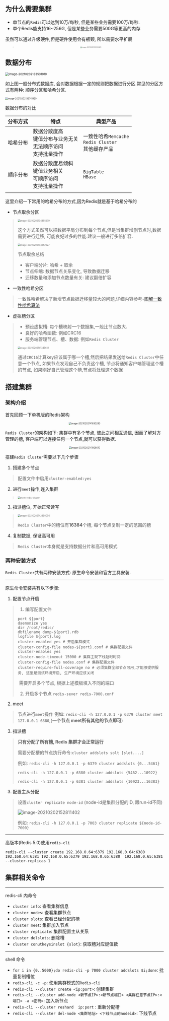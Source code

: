 ## 为什么需要集群

* 单节点的`Redis`可以达到10万/每秒, 但是某些业务需要100万/每秒.
* 单个Redis能支持16~256G, 但是某些业务需要500G等更高的内存

虽然可以通过升级硬件,但是硬件使用会有瓶颈, 所以需要水平扩展

> <center><img src="https://ning-wang.oss-cn-beijing.aliyuncs.com/blog-imags/image-20210202133334961.png" alt="image-20210202133334961" style="zoom: 33%;" /></center>

## 数据分布

<img src="https://ning-wang.oss-cn-beijing.aliyuncs.com/blog-imags/image-20210202133531919.png" alt="image-20210202133531919" style="zoom:67%;" />

如上图一般分布式数据库, 会对数据根据一定的规则把数据进行分区.常见的分区方式有两种: 顺序分区和哈希分区.

<img src="https://ning-wang.oss-cn-beijing.aliyuncs.com/blog-imags/image-20210202133741950.png" alt="image-20210202133741950" style="zoom:50%;" />

数据分布的对比

| 分布方式 | 特点                                                         | 典型产品                                                |
| -------- | ------------------------------------------------------------ | ------------------------------------------------------- |
| 哈希分布 | 数据分散度高<br>键值分布与业务无关<br>无法顺序访问<br>支持批量操作 | 一致性哈希`Memcache`<br>`Redis Cluster`<br>其他缓存产品 |
| 顺序分布 | 数据分散度易倾斜<br>键值业务相关<br>可顺序访问<br>支持批量操作 | `BigTable`<br>`HBase`                                   |
|          |                                                              |                                                         |

这里介绍一下常用的哈希分布的方式,因为Redis就是基于哈希分布的

* 节点取余分区

> <img src="https://ning-wang.oss-cn-beijing.aliyuncs.com/blog-imags/image-20210202134455579.png" alt="image-20210202134455579" style="zoom:50%;" />
>
> 这个方式虽然可以把数据平局分布到每个节点,但是当集群增删节点时,数据需要进行迁移, 可能良妃过多的性能.建议一般进行多倍扩容.
>
> <img src="https://ning-wang.oss-cn-beijing.aliyuncs.com/blog-imags/image-20210202134652527.png" alt="image-20210202134652527" style="zoom:50%;" />
>
> 节点取余总结
>
> * 客户端分片: 哈希 + 取余
> * 节点伸缩: 数据节点关系变化, 导致数据迁移
> * 迁移数量和添加节点数量有关: 建议翻倍扩容

* 一致性哈希分区

> 一致性哈希解决了新增节点数据迁移量较大的问题,详细内容参考-[图解一致性哈希算法](https://segmentfault.com/a/1190000021199728)

* 虚拟槽分区

> * 预设虚拟槽: 每个槽映射一个数据集,一般比节点数大.
> * 良好的哈希函数: 例如CRC16
> * 服务端管理节点、槽、数据: 例如`Redis Cluster`
>
> <img src="https://ning-wang.oss-cn-beijing.aliyuncs.com/blog-imags/image-20210202141349612.png" alt="image-20210202141349612" style="zoom: 50%;" />
>
> 通过`CRC16`计算key应该属于哪一个槽,然后把结果发送给`Redis Cluster`中任意一个节点, 如果节点发现自己不负责这个槽, 节点将通知客户端管理这个槽的节点, 如果刚好自己管理这个槽,节点将处理这个数据

## 搭建集群

### 架构介绍

首先回顾一下单机版的Redis架构

<center><img src="https://ning-wang.oss-cn-beijing.aliyuncs.com/blog-imags/image-20210202141830293.png" alt="image-20210202141830293" style="zoom: 50%;" /></center>

`Redis Cluster`的架构如下: 集群中有多个节点, 彼此之间相互通信, 因而了解对方管理的槽, 客户端可以连接任何一个节点,就可以获得数据.

<center><img src="https://ning-wang.oss-cn-beijing.aliyuncs.com/blog-imags/image-20210202141928010.png" alt="image-20210202141928010" style="zoom: 50%;" /></center>

搭建`Redis Cluster`需要以下几个步骤

1. 搭建多个节点

> 配置文件中启用`cluster-enabled:yes`

2. 进行`meet`操作,连入集群

> <img src="https://ning-wang.oss-cn-beijing.aliyuncs.com/blog-imags/meet-redis-cluster.png" alt="meet-redis-cluster" style="zoom:50%;" />

3. 指派槽位, 开始正常读写

> <img src="https://ning-wang.oss-cn-beijing.aliyuncs.com/blog-imags/image-20210202142850095.png" alt="image-20210202142850095" style="zoom:50%;" />
>
> `Redis Cluster`中的槽位有**16384**个槽, 每个节点复制一定的范围的槽

4. 复制数据, 保证高可用

> `Redis Cluster`本身就是支持数据分片和高可用模式

### 两种安装方式

`Redis Cluster`共有两种安装方式: 原生命令安装和官方工具安装.

----------

原生命令安装共有以下步骤:

1. 配置节点开启

> 1. 编写配置文件
>
> ```text
> port ${port}
> daemonize yes
> dir /root/redis/
> dbfilename dump-${port}.rdb
> logfile ${port}.log
> cluster-enabled yes # 开启集群模式
> cluster-config-file nodes-${port}.conf # 集群配置文件
> cluster-enables yes
> cluster-node-timeout 15000 # 集群主观下线超时时间
> cluster-config-file nodes.conf # 集群配置文件
> cluster-require-full-coverage no # 必须集群全部节点可用,才能够提供服务, 这里是测试环境开启, 生产环境应该关闭
> ```
>
> ​    需要开启多个节点, 根据上述模板填入不同的端口
>
> 2. 开启多个节点 `redis-sever redis-7000.conf`

2. meet

> 节点进行`meet`操作  例如: `redis-cli -h 127.0.0.1 -p 6379 cluster meet 127.0.0.1 6380`,(**一个节点 meet所有其他的节点即可**)

3. 指派槽

> **只有分配了所有槽, Redis 集群才会正常运行**
>
> 需要分配槽的节点执行命令:`cluster addslots solt [slot....]`
>
> 例如: `redis-cli -h 127.0.0.1 -p 6379 cluster addslots {0...5461}`
>
> `redis-cli -h 127.0.0.1 -p 6380 cluster addslots {5462...10922}`
>
> `redis-cli -h 127.0.0.1 -p 6381 cluster addslots {10923...16383}`

3. 配置主从分配

> 设置`cluster replicate node-id` (node-id是集群分配的ID, 跟run-id不同)
>
> <img src="https://ning-wang.oss-cn-beijing.aliyuncs.com/blog-imags/image-20210202152811402.png" alt="image-20210202152811402"  />
>
> 例如: `redis-cli -h 127.0.0.1 -p 7003 cluster replicate ${node-id-7000}`

-------

高版本(Redis 5.0)使用`redis-cli`

`redis-cli --cluster create 192.168.0.64:6379 192.168.0.64:6380 192.168.64:6381 192.168.0.65:6379 192.168.0.65:6380  192.168.0.65:6381 --cluster-replicas 1`



## 集群相关命令

----

redis-cli 内命令

* `cluster info`: 查看集群信息
* `cluster nodes`: 查看集群节点
* `cluster slots`: 查看已经分配的槽
* `cluster meet`: 集群加入节点 
* `cluster replicate`: 集群配置主从关系
* `cluster delslots`: 删除槽
* `cluster conutkeysinslot {slot}`:  获取槽对应键值数

----

shell 命令

* `for i in {0..5000};do redis-cli -p 7000 cluster addslots $i;done`: 批量复制槽位
* `redis-cli -c -p`: 使用集群模式的`Redis-cli`
* `redis-cli --cluster create <ip:port>`:  创建集群
* `redis-cli --cluster add-node <新节点IP>:<新节点端口> <集群任意节点IP>:<端口> -a <密码>`: 加入新节点
* `redis-cli --cluster reshard  ip:port` : 重新分配槽
* `redis-cli --cluster del-node <集群地址> <下线节点的nodeid>`: 下线节点







